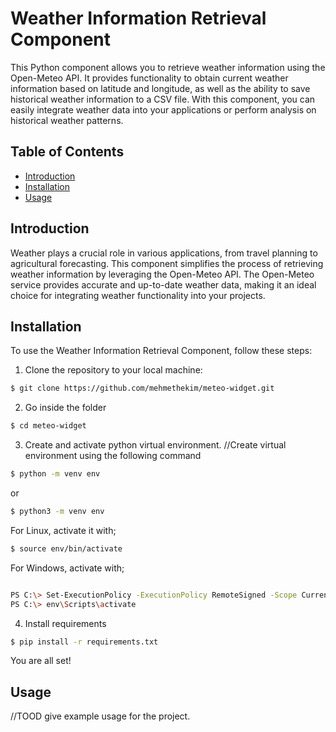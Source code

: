 # Weather Information Retrieval Component

This Python component allows you to retrieve weather information using the Open-Meteo API. It provides functionality to obtain current weather information based on latitude and longitude, as well as the ability to save historical weather information to a CSV file. With this component, you can easily integrate weather data into your applications or perform analysis on historical weather patterns.

## Table of Contents
- [Introduction](#introduction)
- [Installation](#installation)
- [Usage](#usage)


## Introduction
Weather plays a crucial role in various applications, from travel planning to agricultural forecasting. This component simplifies the process of retrieving weather information by leveraging the Open-Meteo API. The Open-Meteo service provides accurate and up-to-date weather data, making it an ideal choice for integrating weather functionality into your projects.

## Installation
To use the Weather Information Retrieval Component, follow these steps:

1. Clone the repository to your local machine:

```bash
$ git clone https://github.com/mehmethekim/meteo-widget.git
```
2. Go inside the folder
```bash
$ cd meteo-widget
```
3. Create and activate python virtual environment.
//Create virtual environment using the following command
```bash
$ python -m venv env
```
or
```bash
$ python3 -m venv env
```
For Linux, activate it with;
```bash
$ source env/bin/activate
```
For Windows, activate with;
```bash

PS C:\> Set-ExecutionPolicy -ExecutionPolicy RemoteSigned -Scope CurrentUser
PS C:\> env\Scripts\activate
```
4. Install requirements
```bash
$ pip install -r requirements.txt
```

You are all set!

## Usage

//TOOD give example usage for the project.



